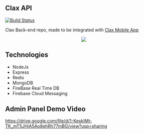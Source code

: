## Clax API
[![Build Status](https://dev.azure.com/Not-Activists/Clax/_apis/build/status/clax%20-%202%20-%20CI?branchName=master)](https://dev.azure.com/Not-Activists/Clax/_build/latest?definitionId=3&branchName=master)

  Clax Back-end repo, made to be integrated with [Clax Mobile App](https://github.com/KareemAllam/Clax-Application)

<p align="center">
  <img src="https://imgur.com/A9wayy6.png" />
</p>

## Technologies

* NodeJs
* Express
* Redis
* MongoDB
* FireBase Real Time DB
* Firebase Cloud Messaging


## Admin Panel Demo Video
https://drive.google.com/file/d/1-KeskIMt-TK_mT5JHiA5Ao8ehRh77mBG/view?usp=sharing
